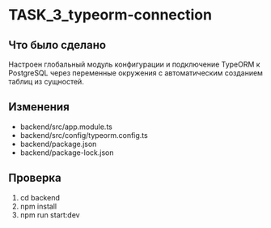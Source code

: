 # TASK_3_typeorm-connection

## Что было сделано
Настроен глобальный модуль конфигурации и подключение TypeORM к PostgreSQL через переменные окружения с автоматическим созданием таблиц из сущностей.

## Изменения
- backend/src/app.module.ts
- backend/src/config/typeorm.config.ts
- backend/package.json
- backend/package-lock.json

## Проверка
1. cd backend
2. npm install
3. npm run start:dev

